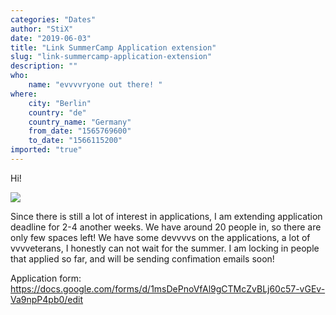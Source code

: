 ```yaml
---
categories: "Dates"
author: "StiX"
date: "2019-06-03"
title: "Link SummerCamp Application extension"
slug: "link-summercamp-application-extension"
description: ""
who: 
    name: "evvvvryone out there! "
where: 
    city: "Berlin"
    country: "de"
    country_name: "Germany"
    from_date: "1565769600"
    to_date: "1566115200"
imported: "true"
---
```



Hi! 

![](Untitled-1_13.jpg) 

Since there is still a lot of interest in applications, I am extending application deadline for 2-4 another weeks. We have around 20 people in, so there are only few spaces left! We have some devvvvs on the applications, a lot of vvvveterans, I honestly can not wait for the summer. I am locking in people that applied so far, and will be sending confimation emails soon! 

Application form:
https://docs.google.com/forms/d/1msDePnoVfAl9gCTMcZvBLj60c57-vGEv-Va9npP4pb0/edit